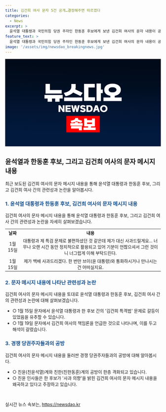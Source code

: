 ```yaml
---
title: 김건희 여사 문자 5건 공개…결정해주면 따르겠다
categories:
  - News
excerpt: >
  윤석열 대통령과 국민의힘 당권 주자인 한동훈 후보에게 보낸 김건희 여사의 문자 내용이 공개되면서 한 후보와 경쟁 당권주자들, 친윤(친윤석열)계와 친한(친한동훈)계의 공방이 격화되고 있다. 김 여사의 사과 의사를 강조하는 친윤 인사들과 한 후보 측의 사실상 사과하지 않겠다는 입장이 대립하고 있으며 이는 대통령실의 당무개입 프레임을 앞세우는 상황이다. (155자)
feature_text: >
  윤석열 대통령과 국민의힘 당권 주자인 한동훈 후보에게 보낸 김건희 여사의 문자 내용이 공개되면서 한 후보와 경쟁 당권주자들, 친윤(친윤석열)계와 친한(친한동훈)계의 공방이 격화되고 있다. 김 여사의 사과 의사를 강조하는 친윤 인사들과 한 후보 측의 사실상 사과하지 않겠다는 입장이 대립하고 있으며 이는 대통령실의 당무개입 프레임을 앞세우는 상황이다. (155자)
image: '/assets/img/newsdao_breakingnews.jpg'
---
```


<p><img src="/assets/img/newsdao_breakingnews.jpg" alt="flaretime 속보" /></p>

<h2 data-ke-size="size26">윤석열과 한동훈 후보, 그리고 김건희 여사의 문자 메시지 내용</h2>

<p data-ke-size="size16">최근 보도된 김건희 여사의 문자 메시지 내용을 통해 윤석열 대통령과 한동훈 후보, 그리고 김건희 여사 간의 관련성과 논란을 알아봅시다.</p>

<h3><b><span style="color: #1a5490;">1. 윤석열 대통령과 한동훈 후보, 김건희 여사의 문자 메시지 내용</span></b></h3>

<p data-ke-size="size16">김건희 여사의 문자 메시지 내용을 통해 윤석열 대통령과 한동훈 후보, 그리고 김건희 여사 간의 관련성과 논란을 자세히 살펴보겠습니다.</p>

<table>
    <tbody>
        <tr>
            <td style="text-align: center; height: 17px;"><b>날짜</b></td>
            <td style="text-align: center; height: 17px;"><b>내용</b></td>
        </tr>
        <tr>
            <td style="text-align: center; height: 17px;">1월 15일</td>
            <td style="text-align: center; height: 17px;">대통령과 제 특검 문제로 불편하셨던 것 같은데 제가 대신 사과드릴게요... 너무나 오랜 시간 동안 정치적으로 활용되고 있어 기분이 언짢으셔서 그런 것이니 너그럽게 이해 부탁드린다.</td>
        </tr>
        <tr>
            <td style="text-align: center; height: 17px;">1월 15일</td>
            <td style="text-align: center; height: 17px;">제가 백배 사과드리겠다. 한 번만 브이(윤 대통령)와 통화하시거나 만나시는 건 어떠실지요.</td>
        </tr>
    <!-- 나머지 내용은 계속 작성해주세요. -->
    </tbody>
</table>

<h3><b><span style="color: #1a5490;">2. 문자 메시지 내용에 나타난 관련성과 논란</span></b></h3>

<p data-ke-size="size16">김건희 여사의 문자 메시지 내용을 토대로 윤석열 대통령과 한동훈 후보, 김건희 여사 간의 관련성과 논란에 대해 살펴보겠습니다.</p>

<ul>
    <li>○ 1월 15일 문자에서 윤석열 대통령과 한 후보 간의 '김건희 특겍법' 문제로 갈등이 있었음을 유추할 수 있습니다.</li>
    <li>○ 1월 19일 문자에서 김건희 여사의 책임론을 언급한 것으로 나타나며, 이를 두고 해석이 갈렸습니다.</li>
    <!-- 나머지 내용은 계속 작성해주세요. -->
</ul>

<h3><b><span style="color: #1a5490;">3. 경쟁 당권주자들과의 공방</span></b></h3>

<p data-ke-size="size16">김건희 여사의 문자 메시지 내용을 둘러싼 경쟁 당권주자들과의 공방에 대해 알아봅시다.</p>

<ul>
    <li>○ 친윤(친윤석열)계와 친한(친한동훈)계의 공방이 한층 격화되고 있습니다.</li>
    <li>○ 친윤 인사들은 한 후보가 '사과 의향'을 밝힌 김건희 여사의 문자 메시지 내용을 왜곡하고 있다고 주장하고 있습니다.</li>
    <!-- 나머지 내용은 계속 작성해주세요. -->
</ul>

<p data-ke-size="size16">&nbsp;</p>
실시간 뉴스 속보는, <a href="https://newsdao.kr" rel="dofollow">https://newsdao.kr</a>


